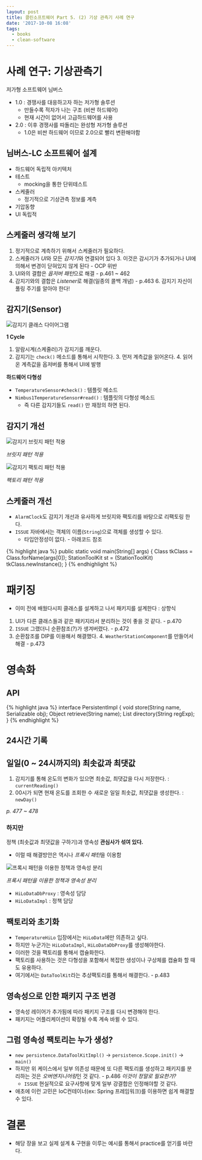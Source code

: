 ```yaml
---
layout: post
title: 클린소프트웨어 Part 5. (2) 기상 관측기 사례 연구
date: '2017-10-08 16:08'
tags:
  - books
  - clean-software
---
```


# 사례 연구: 기상관측기

저가형 소프트웨어 님버스

* 1.0 : 경쟁사를 대응하고자 하는 저가형 솔루션
    * 만들수록 적자가 나는 구조 (비싼 하드웨어)
    * 현재 시간이 없어서 고급하드웨어를 사용
* 2.0 : 이후 경쟁사를 따돌리는 완성형 저가형 솔루션
    * 1.0은 비싼 하드웨어 이므로 2.0으로 빨리 변환해야함

## 님버스-LC 소프트웨어 설계

* 하드웨어 독립적 아키텍처
* 테스트
    * mocking을 통한 단위테스트
* 스케줄러
    * 정기적으로 기상관측 정보를 계측
* 기압동향
* UI 독립적

## 스케줄러 생각해 보기

1. 정기적으로 계측하기 위해서 스케줄러가 필요하다.
2. 스케줄러가 *UI*와 모든 *감지기*와 연결되어 있다
    3. 이것은 감시기가 추가되거나 UI에 의해서 변경이 닫혀있지 않게 된다 - OCP 위반
4. UI와의 결합은 *옵저버 패턴*으로 해결 - p.461 ~ 462
5. 감지기와의 결합은 *Listener*로 해결(일종의 콜백 개념) - p.463
    6. 감지기 자신이 풀링 주기를 알아야 한다!

## 감지기(Sensor)

![감지기 클래스 다이어그램](/images/2017/10/sensor-class-diagram.png)

**1 Cycle**

1. 알람시계(스케줄러)가 감지기를 깨운다.
2. 감지기는 `check()` 메소드를 통해서 시작한다.
    3. 먼저 계측값을 읽어온다.
    4. 읽어온 계측값을 옵저버를 통해서 UI에 발행

**하드웨어 다형성**

* `TemperatureSensor#check()` : 템플릿 메소드
* `Nimbus1TemperatureSensor#read()` : 템플릿의 다형성 메소드
    * 즉 다른 감지기들도 `read()` 만 재정의 하면 된다.

## 감지기 개선

![감지기 브릿지 패턴 적용](/images/2017/10/sensor-apply-bridge.png)

*브릿지 패턴 적용*

![감지기 팩토리 패턴 적용](/images/2017/10/sensor-apply-factory.png)

*팩토리 패턴 적용*

## 스케줄러 개선

* `AlarmClock`도 감지기 개선과 유사하게 브릿지와 팩토리를 바탕으로 리팩토링 한다.
* `ISSUE` 자바에서는 객체의 이름(`String`)으로 객체를 생성할 수 있다.
    * 타입안정성이 없다. - 아래코드 참조

{% highlight java %}
public static void main(String[] args) {
    Class tkClass = Class.forName(args[0]);
    StationToolKit st = (StationToolKit) tkClass.newInstance();
}
{% endhighlight %}

# 패키징

* 이미 전에 배웠다시피 클래스를 설계하고 나서 패키지를 설계한다 : 상향식


1. UI가 다른 클래스들과 같은 패키지라서 분리하는 것이 좋을 것 같다. - p.470
2. `ISSUE` 그랬더니 순환참조(?)가 생겨버렸다. - p.472
3. 순환참조를 DIP를 이용해서 해결했다.
    4. `WeatherStationComponent`를 만들어서 해결 - p.473

# 영속화

## API

{% highlight java %}
interface PersistentImpl {
    void store(String name, Serializable obj);
    Object retrieve(String name);
    List directory(String regExp);
}
{% endhighlight %}

## 24시간 기록

## 일일(0 ~ 24시까지의) 최솟값과 최댓값

1. 감지기를 통해 온도의 변화가 있으면 최솟값, 최댓값을 다시 저장한다. : `currentReading()`
2. 00시가 되면 현재 온도를 조회한 수 새로운 일일 최솟값, 최댓값을 생성한다. : `newDay()`

*p. 477 ~ 478*

### 하지만

정책 (최솟값과 최댓값을 구하기)과 영속성 **관심사가 섞여 있다.**

* 이럴 때 해결방안은 역시나 *프록시 패턴*을 이용함

![프록시 패턴을 이용한 정책과 영속성 분리](/images/2017/10/segration-with-proxy.png)

*프록시 패턴을 이용한 정책과 영속성 분리*

* `HiLoDataDbProxy` : 영속성 담당
* `HiLoDataImpl` : 정책 담당

## 팩토리와 초기화

* `TemperatureHiLo` 입장에서는 `HiLoData`에만 의존하고 싶다.
* 하지만 누군가는 `HiLoDataImpl`, `HiLoDataDbProxy`를 생성해야한다.
* 이러한 것을 팩토리를 통해서 캡슐화한다.
* 팩토리를 사용하는 것은 다형성을 포함해서 복잡한 생성이나 구상체를 캡슐화 할 때도 유용하다.
* 여기에서는 `DataToolKit`라는 추상팩토리를 통해서 해결한다. - p.483

## 영속성으로 인한 패키지 구조 변경

* 영속성 레이어가 추가됨에 따라 패키지 구조를 다시 변경해야 한다.
* 패키지는 어플리케이션이 확장될 수록 계속 바뀔 수 있다.

## 그럼 영속성 팩토리는 누가 생성?

* `new persistence.DataToolKitImpl()` -> `persistence.Scope.init()` -> `main()`
* 하지만 위 케이스에서 일부 의존성 때문에 또 다른 팩토리를 생성하고 패키지를 분리하는 것은 *오버엔지니어링*인 것 같다. - p.486 *이것이 정말로 필요한가?*
    * `ISSUE` 현실적으로 요구사항에 맞게 일부 강결합은 인정해야할 것 같다.
* 애초에 이런 고민은 IoC컨테이너(ex: Spring 프레임워크)를 이용하면 쉽게 해결할 수 있다.

# 결론

* 해당 장을 보고 실제 설계 & 구현을 이루는 예시를 통해서 practice를 얻기를 바란다.

